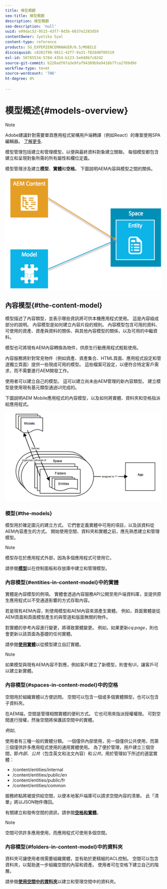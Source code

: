 ```yaml
---
title: 模型概觀
seo-title: 模型概觀
description: 模型概觀
seo-description: 'null'
uuid: e09dac52-9515-43f7-9d3b-6637e2283d59
contentOwner: Jyotika Syal
content-type: reference
products: SG_EXPERIENCEMANAGER/6.5/MOBILE
discoiquuid: c8281f98-9811-42f7-9a31-f82dd0f09319
exl-id: 50785534-5784-4354-b123-5e640b7c0242
source-git-commit: b220adf6fa3e9faf94389b9a9416b7fca2f89d9d
workflow-type: tm+mt
source-wordcount: '786'
ht-degree: 0%

---
```


# 模型概述{#models-overview}

>[!NOTE]
>
>Adobe建議針對需要單頁應用程式架構用戶端轉譯（例如React）的專案使用SPA編輯器。 [了解更多](/help/sites-developing/spa-overview.md).

模型管理包括建立和管理模型，以便與最終資料對象建立關聯。 每個模型都包含建立和呈現對象所需的所有屬性和欄位定義。

模型管理涉及建立&#x200B;**模型**、**實體**&#x200B;和&#x200B;**空格**。 下圖說明AEM內容與模型之間的關係。

![chlimage_1-81](assets/chlimage_1-81.png)

## 內容模型{#the-content-model}

模型描述了內容類型，並表示哪些資訊將可供本機應用程式使用。 這是內容組成部分的說明。 內容模型是如何建立內容片段的規則。 內容模型包含可用的資料、可使用的資產、資產與資料的關係、與其他內容模型的關係，以及可用的中繼資料。

模型也可將現有AEM內容轉換為物件，供原生行動應用程式輕鬆使用。

內容服務將針對常見物件（例如資產、資產集合、HTML頁面、應用程式設定和管道獨立頁面）提供一些現成可用的模型。 這些檔案可設定，以便符合特定客戶需求，而不需要進行AEM開發工作。

使用者可以建立自己的模型。 這可以建立尚未由AEM管理的新內容類型。 建立模型是使用現有基元類型通過UI完成的。

下圖說明AEM Mobile應用程式的內容模型，以及如何將實體、資料夾和空格指派給應用程式。

![chlimage_1-82](assets/chlimage_1-82.png)

### 模型{#the-models}

模型用於確定圖元的建立方式。 它們會定義實體中可用的項目，以及該資料從AEM內容產生的方式。 開始使用空間、資料夾和實體之前，應先熟悉建立和管理模型。

>[!NOTE]
>
>模型存在於應用程式外部，因為多個應用程式可使用它。


請參閱&#x200B;**[模型](/help/mobile/administer-mobile-apps.md)**&#x200B;以在控制面板和存放庫中建立和管理模型。

### 內容模型{#entities-in-content-model}中的實體

實體是內容模型的例項。 實體會透過內容服務API公開至用戶端資料庫，並提供原生應用程式以不受通道影響的方式存取內容。

若是現有AEM內容，則使用模型和AEM內容來源產生實體。 例如，頁面實體是從AEM頁面和頁面模型產生的與管道和版面無關的物件。

對實體的參考內容進行變更，將導致實體變更。 例如，如果更新&#x200B;*cq:page*，則也會更新以該頁面為基礎的任何實體。

請參閱&#x200B;**[使用實體](/help/mobile/spaces-and-entities.md)**&#x200B;以從模型建立自訂實體。

>[!NOTE]
>
>如果模型與現有AEM內容不對應，例如客戶建立了新模型，則會有UI，讓客戶可以建立新實體。


### 內容模型{#spaces-in-content-model}中的空格

空間用於組織實體以方便訪問。 空間可以包含一個或多個實體類型，也可以包含子資料夾。

在AEM端，空間是管理相關實體的便利方式。 它也可用來指派授權權限。 可對空間進行授權，然後空間將保護該空間中的實體。

*例如*、

使用者有三種一般的實體分類。 一個僅供內部使用，另一個僅供公共使用，而第三個僅供許多應用程式使用的通用實體使用。 為了便於管理，用戶建立三個空間，即&#x200B;*內部*、*公共*（包含英文和法文內容）和&#x200B;*公共*，用於管理如下所述的適當實體：

* /content/entities/internal
* /content/entities/public/en
* /content/entities/public/fr
* /content/entities/common

服務終點將被提供給空間，以便本地客戶端庫可以請求空間內容的清單。 此「清單」將以JSON物件傳回。

有關建立和發佈空間的資訊，請參閱&#x200B;**[空格和實體](/help/mobile/spaces-and-entities.md)**。

>[!NOTE]
>
>空間可供許多應用使用，而應用程式可使用多個空間。

### 內容模型{#folders-in-content-model}中的資料夾

資料夾可讓使用者視需要組織實體，並有助於更精細的ACL控制。 空間可以包含資料夾，以幫助進一步組織空間的內容和資產。 使用者可在空格下建立自己的階層。

請參閱&#x200B;**[使用空間中的資料夾](/help/mobile/spaces-and-entities.md)**&#x200B;以建立和管理空間中的資料夾。
